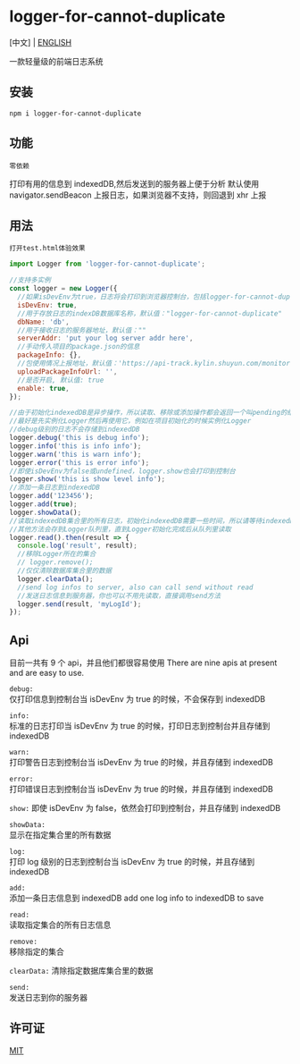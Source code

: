 # logger-for-cannot-duplicate

[中文] | [ENGLISH](./readme.md)

一款轻量级的前端日志系统

## 安装

```shell
npm i logger-for-cannot-duplicate
```

## 功能

`零依赖`

打印有用的信息到 indexedDB,然后发送到的服务器上便于分析
默认使用 navigator.sendBeacon 上报日志，如果浏览器不支持，则回退到 xhr 上报

## 用法

`打开test.html体验效果`

```js
import Logger from 'logger-for-cannot-duplicate';

//支持多实例
const logger = new Logger({
  //如果isDevEnv为true，日志将会打印到浏览器控制台，包括logger-for-cannot-duplicate的配置，默认值: false
  isDevEnv: true,
  //用于存放日志的indexDB数据库名称，默认值："logger-for-cannot-duplicate"
  dbName: 'db',
  //用于接收日志的服务器地址，默认值：""
  serverAddr: 'put your log server addr here',
  //手动传入项目的package.json的信息
  packageInfo: {},
  //包使用情况上报地址，默认值：'https://api-track.kylin.shuyun.com/monitor-service/upload-package-info'
  uploadPackageInfoUrl: '',
  //是否开启, 默认值: true
  enable: true,
});

//由于初始化indexedDB是异步操作，所以读取、移除或添加操作都会返回一个叫pending的结果，除非indexedDB已经初始化成功
//最好是先实例化Logger然后再使用它，例如在项目初始化的时候实例化Logger
//debug级别的日志不会存储到indexedDB
logger.debug('this is debug info');
logger.info('this is info info');
logger.warn('this is warn info');
logger.error('this is error info');
//即使isDevEnv为false或undefined，logger.show也会打印到控制台
logger.show('this is show level info');
//添加一条日志到indexedDB
logger.add('123456');
logger.add(true);
logger.showData();
//读取indexedDB集合里的所有日志，初始化indexedDB需要一些时间，所以请等待indexedDB准备好再调用读取操作，
//其他方法会存到Logger队列里，直到Logger初始化完成后从队列里读取
logger.read().then(result => {
  console.log('result', result);
  //移除Logger所在的集合
  // logger.remove();
  //仅仅清除数据库集合里的数据
  logger.clearData();
  //send log infos to server, also can call send without read
  //发送日志信息到服务器，你也可以不用先读取，直接调用send方法
  logger.send(result, 'myLogId');
});
```

## Api

目前一共有 9 个 api，并且他们都很容易使用
There are nine apis at present and are easy to use.

`debug:`  
仅打印信息到控制台当 isDevEnv 为 true 的时候，不会保存到 indexedDB

`info:`  
标准的日志打印当 isDevEnv 为 true 的时候，打印日志到控制台并且存储到 indexedDB

`warn:`  
打印警告日志到控制台当 isDevEnv 为 true 的时候，并且存储到 indexedDB

`error:`  
打印错误日志到控制台当 isDevEnv 为 true 的时候，并且存储到 indexedDB

`show:`
即使 isDevEnv 为 false，依然会打印到控制台，并且存储到 indexedDB

`showData:`  
显示在指定集合里的所有数据

`log:`  
打印 log 级别的日志到控制台当 isDevEnv 为 true 的时候，并且存储到 indexedDB

`add:`  
添加一条日志信息到 indexedDB
add one log info to indexedDB to save

`read:`  
读取指定集合的所有日志信息

`remove:`  
移除指定的集合

`clearData:`
清除指定数据库集合里的数据

`send:`  
发送日志到你的服务器

## 许可证

[MIT](https://github.com/zhoushoujian/logger-for-cannot-duplicate/blob/master/LICENSE)
